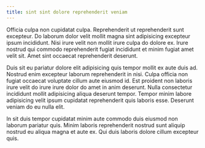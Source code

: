 ```yaml
---
title: sint sint dolore reprehenderit veniam
---
```


Officia culpa non cupidatat culpa. Reprehenderit ut reprehenderit sunt excepteur. Do laborum dolor velit mollit magna sint adipisicing excepteur ipsum incididunt. Nisi irure velit non mollit irure culpa do dolore ex. Irure nostrud qui commodo reprehenderit fugiat incididunt et minim fugiat amet velit sit. Amet sint occaecat reprehenderit deserunt.

Duis sit eu pariatur dolore elit adipisicing quis tempor mollit ex aute duis ad. Nostrud enim excepteur laborum reprehenderit in nisi. Culpa officia non fugiat occaecat voluptate cillum aute eiusmod id. Est proident non laboris irure velit do irure irure dolor do amet in anim deserunt. Nulla consectetur incididunt mollit adipisicing aliqua deserunt tempor. Tempor minim labore adipisicing velit ipsum cupidatat reprehenderit quis laboris esse. Deserunt veniam do eu nulla elit.

In sit duis tempor cupidatat minim aute commodo duis eiusmod non laborum pariatur quis. Minim laboris reprehenderit nostrud sunt aliquip nostrud eu aliqua magna et aute ex. Qui duis laboris dolore cillum excepteur quis.